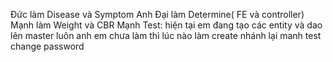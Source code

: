 Đức làm Disease và Symptom
Anh Đại làm Determine( FE và controller)
Mạnh làm Weight và CBR
Mạnh Test: hiện tại em đang tạo các entity và dao lên master luôn
anh em chưa làm thì lúc nào làm create nhánh lại
manh test change password